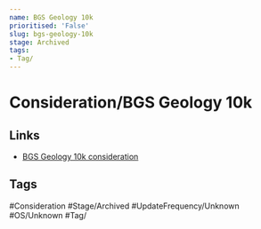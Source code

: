 ```yaml
---
name: BGS Geology 10k
prioritised: 'False'
slug: bgs-geology-10k
stage: Archived
tags:
- Tag/
---
```


# Consideration/BGS Geology 10k



## Links

* [BGS Geology 10k consideration](https://design.planning.data.gov.uk/planning-consideration/bgs-geology-10k)

## Tags

#Consideration #Stage/Archived #UpdateFrequency/Unknown #OS/Unknown #Tag/